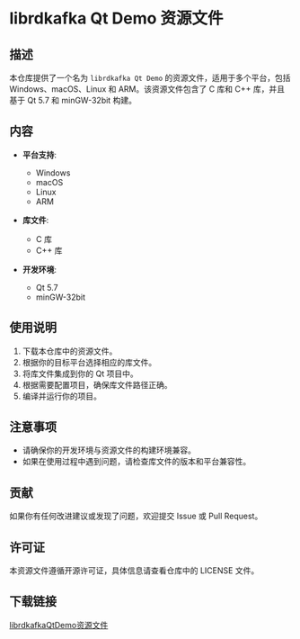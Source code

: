 # librdkafka Qt Demo 资源文件

## 描述

本仓库提供了一个名为 `librdkafka Qt Demo` 的资源文件，适用于多个平台，包括 Windows、macOS、Linux 和 ARM。该资源文件包含了 C 库和 C++ 库，并且基于 Qt 5.7 和 minGW-32bit 构建。

## 内容

- **平台支持**:
  - Windows
  - macOS
  - Linux
  - ARM

- **库文件**:
  - C 库
  - C++ 库

- **开发环境**:
  - Qt 5.7
  - minGW-32bit

## 使用说明

1. 下载本仓库中的资源文件。
2. 根据你的目标平台选择相应的库文件。
3. 将库文件集成到你的 Qt 项目中。
4. 根据需要配置项目，确保库文件路径正确。
5. 编译并运行你的项目。

## 注意事项

- 请确保你的开发环境与资源文件的构建环境兼容。
- 如果在使用过程中遇到问题，请检查库文件的版本和平台兼容性。

## 贡献

如果你有任何改进建议或发现了问题，欢迎提交 Issue 或 Pull Request。

## 许可证

本资源文件遵循开源许可证，具体信息请查看仓库中的 LICENSE 文件。

## 下载链接

[librdkafkaQtDemo资源文件](https://pan.quark.cn/s/b14c33c469af)